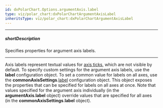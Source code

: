```yaml
---
id: dxPolarChart.Options.argumentAxis.label
type: viz/polar_chart:dxPolarChartArgumentAxisLabel
inheritsType: viz/polar_chart:dxPolarChartArgumentAxisLabel
---
```

---
##### shortDescription
Specifies properties for argument axis labels.

---
Axis labels represent textual values for [axis ticks](/concepts/05%20UI%20Components/PolarChart/10%20Visual%20Elements/060%20Axis%20Ticks/01%20Axis%20Ticks.md '/Documentation/Guide/UI_Components/PolarChart/Visual_Elements/#Axis_Ticks'), which are not visible by default. To specify custom settings for the argument axis labels, use the **label** configuration object. To set a common value for labels on all axes, use the **commonAxisSettings**.[label](/api-reference/10%20UI%20Components/dxPolarChart/1%20Configuration/commonAxisSettings/label '/Documentation/ApiReference/UI_Components/dxPolarChart/Configuration/commonAxisSettings/label/') configuration object. This object exposes the properties that can be specified for labels on all axes at once. Note that values specified for the argument axis individually (in the **argumentAxis**.**label** object) override values that are specified for all axes (in the **commonAxisSettings**.**label** object).